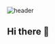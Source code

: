 ![header](https://capsule-render.vercel.app/api?type=venom&color=gradient&height=300&section=header&text=Glad%20to%20meet%20you%20%F0%9F%A4%97)

## Hi there 👋

<!--
**youunaaaKim/youunaaaKim** is a ✨ _special_ ✨ repository because its `README.md` (this file) appears on your GitHub profile.

Here are some ideas to get you started:

- 🔭 I’m currently working on ...
- 🌱 I’m currently learning ...
- 👯 I’m looking to collaborate on ...
- 🤔 I’m looking for help with ...
- 💬 Ask me about ...
- 📫 How to reach me: ...
- 😄 Pronouns: ...
- ⚡ Fun fact: ...
-->

